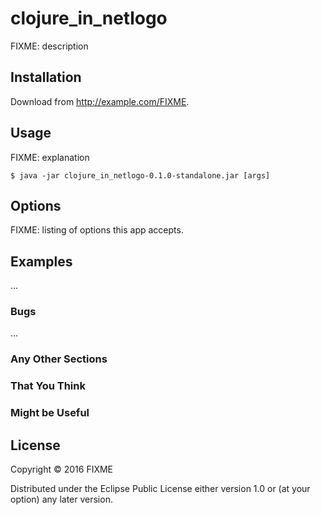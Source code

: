 # clojure_in_netlogo

FIXME: description

## Installation

Download from http://example.com/FIXME.

## Usage

FIXME: explanation

    $ java -jar clojure_in_netlogo-0.1.0-standalone.jar [args]

## Options

FIXME: listing of options this app accepts.

## Examples

...

### Bugs

...

### Any Other Sections
### That You Think
### Might be Useful

## License

Copyright © 2016 FIXME

Distributed under the Eclipse Public License either version 1.0 or (at
your option) any later version.
